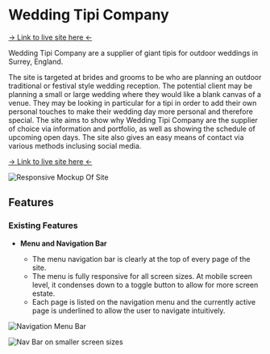 # Wedding Tipi Company

[-> Link to live site here <-](https://greggie87.github.io/wedding-tipi/)

Wedding Tipi Company are a supplier of giant tipis for outdoor weddings in Surrey, England.

The site is targeted at brides and grooms to be who are planning an outdoor traditional or festival style wedding reception. The potential client may be planning a small or large wedding where they would like a blank canvas of a venue. They may be looking in particular for a tipi in order to add their own personal touches to make their wedding day more personal and therefore special. The site aims to show why Wedding Tipi Company are the supplier of choice via information and portfolio, as well as showing the schedule of upcoming open days. The site also gives an easy means of contact via various methods inclusing social media.

[-> Link to live site here <-](https://greggie87.github.io/wedding-tipi/)

![Responsive Mockup Of Site](https://greggie87.github.io/wedding-tipi/assets/images/readme/responsive-screenshot-all.jpg)

## Features

### Existing Features

- __Menu and Navigation Bar__

  - The menu navigation bar is clearly at the top of every page of the site.
  - The menu is fully responsive for all screen sizes. At mobile screen level, it condenses down to a toggle button to allow for more screen estate.
  - Each page is listed on the navigation menu and the currently active page is underlined to allow the user to navigate intuitively.
  
![Navigation Menu Bar](https://greggie87.github.io/wedding-tipi/assets/images/readme/menu-nav-bar.jpg)

![Nav Bar on smaller screen sizes](https://greggie87.github.io/wedding-tipi/assets/images/readme/menu-nav-bar-mobile.jpg)
